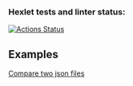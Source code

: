 ### Hexlet tests and linter status:
[![Actions Status](https://github.com/WoorNir/php-project-48/actions/workflows/hexlet-check.yml/badge.svg)](https://github.com/WoorNir/php-project-48/actions)

## Examples

[Compare two json files](https://asciinema.org/a/EjBCcujVVLudotZ8lCI11Mla4)

